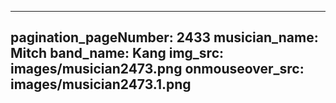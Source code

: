 ------
pagination_pageNumber: 2433
musician_name: Mitch
band_name: Kang
img_src: images/musician2473.png
onmouseover_src: images/musician2473.1.png
------